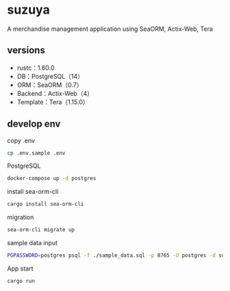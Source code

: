 # suzuya

A merchandise management application using SeaORM, Actix-Web, Tera

## versions

- rustc：1.60.0
- DB：PostgreSQL（14）
- ORM：SeaORM（0.7）
- Backend：Actix-Web（4）
- Template：Tera（1.15.0）

## develop env

copy .env

```sh
cp .env.sample .env
```

PostgreSQL

```sh
docker-compose up -d postgres
```

install sea-orm-cli

```sh
cargo install sea-orm-cli
```

migration

```sh
sea-orm-cli migrate up
```

sample data input

```sh
PGPASSWORD=postgres psql -f ./sample_data.sql -p 8765 -U postgres -d suzuya -h localhost
```

App start

```sh
cargo run
```
